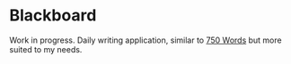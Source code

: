 Blackboard
==========

Work in progress. Daily writing application, similar to [750 Words](http://750words.com/) but more suited to my needs.